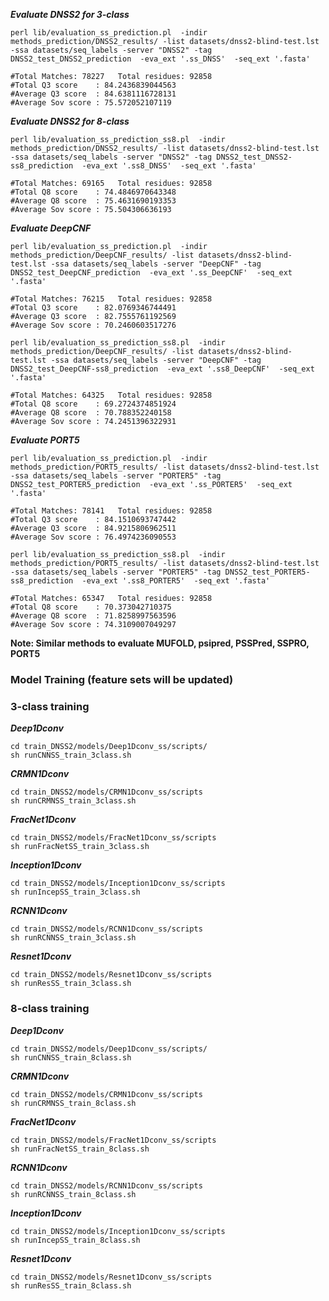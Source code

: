 
***Evaluate DNSS2 for 3-class***
```
perl lib/evaluation_ss_prediction.pl  -indir methods_prediction/DNSS2_results/ -list datasets/dnss2-blind-test.lst -ssa datasets/seq_labels -server "DNSS2" -tag DNSS2_test_DNSS2_prediction  -eva_ext '.ss_DNSS'  -seq_ext '.fasta'

#Total Matches: 78227   Total residues: 92858
#Total Q3 score    : 84.2436839044563
#Average Q3 score  : 84.6381116728131
#Average Sov score : 75.572052107119
```



***Evaluate DNSS2 for 8-class***
```
perl lib/evaluation_ss_prediction_ss8.pl  -indir methods_prediction/DNSS2_results/ -list datasets/dnss2-blind-test.lst -ssa datasets/seq_labels -server "DNSS2" -tag DNSS2_test_DNSS2-ss8_prediction  -eva_ext '.ss8_DNSS'  -seq_ext '.fasta'

#Total Matches: 69165   Total residues: 92858
#Total Q8 score    : 74.4846970643348
#Average Q8 score  : 75.4631690193353
#Average Sov score : 75.504306636193
```

***Evaluate DeepCNF***
```
perl lib/evaluation_ss_prediction.pl  -indir methods_prediction/DeepCNF_results/ -list datasets/dnss2-blind-test.lst -ssa datasets/seq_labels -server "DeepCNF" -tag DNSS2_test_DeepCNF_prediction  -eva_ext '.ss_DeepCNF'  -seq_ext '.fasta'

#Total Matches: 76215   Total residues: 92858
#Total Q3 score    : 82.0769346744491
#Average Q3 score  : 82.7555761192569
#Average Sov score : 70.2460603517276
```

```
perl lib/evaluation_ss_prediction_ss8.pl  -indir methods_prediction/DeepCNF_results/ -list datasets/dnss2-blind-test.lst -ssa datasets/seq_labels -server "DeepCNF" -tag DNSS2_test_DeepCNF-ss8_prediction  -eva_ext '.ss8_DeepCNF'  -seq_ext '.fasta'

#Total Matches: 64325   Total residues: 92858
#Total Q8 score    : 69.2724374851924
#Average Q8 score  : 70.788352240158
#Average Sov score : 74.2451396322931
```

***Evaluate PORT5***

```
perl lib/evaluation_ss_prediction.pl  -indir methods_prediction/PORT5_results/ -list datasets/dnss2-blind-test.lst -ssa datasets/seq_labels -server "PORTER5" -tag DNSS2_test_PORTER5_prediction  -eva_ext '.ss_PORTER5'  -seq_ext '.fasta'

#Total Matches: 78141   Total residues: 92858
#Total Q3 score    : 84.1510693747442
#Average Q3 score  : 84.9215806962511
#Average Sov score : 76.4974236090553
```

```
perl lib/evaluation_ss_prediction_ss8.pl  -indir methods_prediction/PORT5_results/ -list datasets/dnss2-blind-test.lst -ssa datasets/seq_labels -server "PORTER5" -tag DNSS2_test_PORTER5-ss8_prediction  -eva_ext '.ss8_PORTER5'  -seq_ext '.fasta'

#Total Matches: 65347   Total residues: 92858
#Total Q8 score    : 70.373042710375
#Average Q8 score  : 71.8258997563596
#Average Sov score : 74.3109007049297
```


**Note: Similar methods to evaluate MUFOLD, psipred, PSSPred, SSPRO, PORT5**


### Model Training (feature sets will be updated)

### 3-class training

***Deep1Dconv***
```
cd train_DNSS2/models/Deep1Dconv_ss/scripts/
sh runCNNSS_train_3class.sh
```

***CRMN1Dconv***
```
cd train_DNSS2/models/CRMN1Dconv_ss/scripts
sh runCRMNSS_train_3class.sh
```
***FracNet1Dconv***
```
cd train_DNSS2/models/FracNet1Dconv_ss/scripts
sh runFracNetSS_train_3class.sh
```

***Inception1Dconv***
```
cd train_DNSS2/models/Inception1Dconv_ss/scripts
sh runIncepSS_train_3class.sh
```

***RCNN1Dconv***
```
cd train_DNSS2/models/RCNN1Dconv_ss/scripts
sh runRCNNSS_train_3class.sh
```

***Resnet1Dconv***
```
cd train_DNSS2/models/Resnet1Dconv_ss/scripts
sh runResSS_train_3class.sh
```
### 8-class training

***Deep1Dconv***
```
cd train_DNSS2/models/Deep1Dconv_ss/scripts/
sh runCNNSS_train_8class.sh
```
***CRMN1Dconv***
```
cd train_DNSS2/models/CRMN1Dconv_ss/scripts
sh runCRMNSS_train_8class.sh
```
***FracNet1Dconv***
```
cd train_DNSS2/models/FracNet1Dconv_ss/scripts
sh runFracNetSS_train_8class.sh
```
***RCNN1Dconv***
```
cd train_DNSS2/models/RCNN1Dconv_ss/scripts
sh runRCNNSS_train_8class.sh
```

***Inception1Dconv***
```
cd train_DNSS2/models/Inception1Dconv_ss/scripts
sh runIncepSS_train_8class.sh
```
***Resnet1Dconv***
```
cd train_DNSS2/models/Resnet1Dconv_ss/scripts
sh runResSS_train_8class.sh
```

